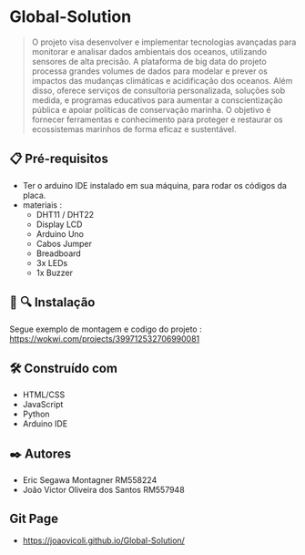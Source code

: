 # **Global-Solution**

>O projeto visa desenvolver e implementar tecnologias avançadas para monitorar e analisar dados ambientais dos oceanos, utilizando sensores de alta precisão. A plataforma de big data do projeto processa grandes volumes de dados para modelar e prever os impactos das mudanças climáticas e acidificação dos oceanos.
>Além disso, oferece serviços de consultoria personalizada, soluções sob medida, e programas educativos para aumentar a conscientização pública e apoiar políticas de conservação marinha. O objetivo é fornecer ferramentas e conhecimento para proteger e restaurar os ecossistemas marinhos de forma eficaz e sustentável.

## 📋 Pré-requisitos
+ Ter o arduino IDE instalado em sua máquina, para rodar os códigos da placa.
+ materiais :
  - DHT11 / DHT22
  - Display LCD
  - Arduino Uno
  - Cabos Jumper
  - Breadboard
  - 3x LEDs
  - 1x Buzzer

## 📡 🔍 Instalação
Segue exemplo de montagem e codigo do projeto : https://wokwi.com/projects/399712532706990081


## 🛠️ Construído com
+ HTML/CSS
+ JavaScript
+ Python
+ Arduino IDE

## ✒️ Autores
+ Eric Segawa Montagner RM558224
+ João Victor Oliveira dos Santos RM557948

## Git Page
+ https://joaovicoli.github.io/Global-Solution/
